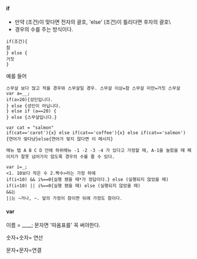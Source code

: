 #### if

- 만약 (조건)이 맞다면 전자의 괄호, 'else' (조건)이 틀리다면 후자의 괄호\
- 경우의 수를 주는 방식이다.

``` if
if(조건){
참
} else {
거짓
}
```



예를 들어

```if ex 1)
스무살 보다 많고 적을 경우와 스무살일 경우. 스무살 이상=참 스무살 미만=거짓 스무살
var a=__;
if(a>20){성인입니다.
} else {성인이 아닙니다.
} else if (a==20) {    
} else {스무살입니다.}
```

```if ex 2)
var cat = "salmon"
if(cat=='carot'){x} else if(cat=='coffee'){x} else if(cat=='salmon'){연어가 맞다냥}else{연어가 맞지 않다면 이 메시지}
```

```if ex 3)
메뉴 탭 A B C D 안에 하위메뉴 -1 -2 -3 -4 가 있다고 가정할 때, A-1을 눌렀을 때 페이지가 잘못 넘어가지 않도록 경우의 수를 줄 수 있다.
```

```if ex 4)
var i=_;
<1. 10보다 작은 수 2.짝수>라는 가정 하에
if(i<10) && i%==0{실행 됐을 때*가 정답이다.} else (실행되지 않았을 때)
if(i<10) || i%==0{실행 됐을 때) else (실행되지 않았을 때)
&&는 
||는 ~거나, ~. 앞의 가정이 참이면 뒤에 가정도 참이다.
```



#### var

이름 = ____; 문자면 '따옴표를' 꼭 써야한다.

숫자+숫자= 연산

문자+문자=연결